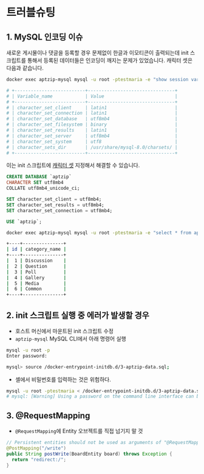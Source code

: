 # 트러블슈팅

## 1. MySQL 인코딩 이슈

새로운 게시물이나 댓글을 등록할 경우 문제없이 한글과 이모티콘이 출력되는데
init 스크립트를 통해서 등록된 데이터들은 인코딩이 깨지는 문제가 있었습니다.
캐릭터 셋은 다음과 같습니다.

```bash
docker exec aptzip-mysql mysql -u root -ptestmaria -e "show session variables like 'char%';"

# +--------------------------+--------------------------------+
# | Variable_name            | Value                          |
# +--------------------------+--------------------------------+
# | character_set_client     | latin1                         |
# | character_set_connection | latin1                         |
# | character_set_database   | utf8mb4                        |
# | character_set_filesystem | binary                         |
# | character_set_results    | latin1                         |
# | character_set_server     | utf8mb4                        |
# | character_set_system     | utf8                           |
# | character_sets_dir       | /usr/share/mysql-8.0/charsets/ |
# +--------------------------+--------------------------------+
```

이는 init 스크립트에 [캐릭터 셋](https://dev.mysql.com/doc/refman/8.0/en/charset-connection.html) 지정해서 해결할 수 있습니다.

```sql
CREATE DATABASE `aptzip`
CHARACTER SET utf8mb4
COLLATE utf8mb4_unicode_ci;

SET character_set_client = utf8mb4;
SET character_set_results = utf8mb4;
SET character_set_connection = utf8mb4;

USE `aptzip`;
```

```bash
docker exec aptzip-mysql mysql -u root -ptestmaria -e "select * from aptzip.tb_category;"

+----+---------------+
| id | category_name |
+----+---------------+
|  1 | Discussion    |
|  2 | Question      |
|  3 | Poll          |
|  4 | Gallery       |
|  5 | Media         |
|  6 | Common        |
+----+---------------+
```

## 2. init 스크립트 실행 중 에러가 발생할 경우

- 호스트 머신에서 마운트된 init 스크립트 수정
- `aptzip-mysql` MySQL CLI에서 아래 명령어 실행

```bash
mysql -u root -p
Enter password:

mysql> source /docker-entrypoint-initdb.d/3-aptzip-data.sql;
```

- 셸에서 비밀번호를 입력하는 것은 위험하다.

```bash
mysql -u root -ptestmaria < /docker-entrypoint-initdb.d/3-aptzip-data.sql
# mysql: [Warning] Using a password on the command line interface can be insecure.
```

## 3. @RequestMapping

- `@RequestMapping`에 Entity 오브젝트를 직접 넘기지 말 것

```java
// Persistent entities should not be used as arguments of "@RequestMapping" methods (java:S4684)
@PostMapping("/write")
public String postWrite(BoardEntity board) throws Exception {
  return "redirect:/";
}
```
